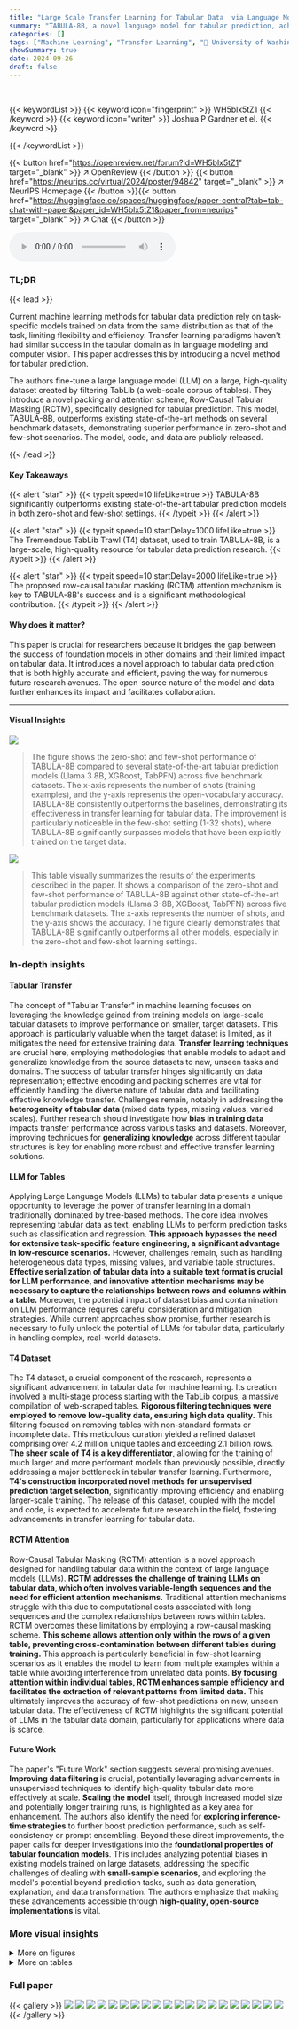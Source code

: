 ```yaml
---
title: "Large Scale Transfer Learning for Tabular Data  via Language Modeling"
summary: "TABULA-8B, a novel language model for tabular prediction, achieves state-of-the-art zero-shot and few-shot performance across various benchmarks, exceeding existing methods by 5-15 percentage points."
categories: []
tags: ["Machine Learning", "Transfer Learning", "🏢 University of Washington",]
showSummary: true
date: 2024-09-26
draft: false
---
```


<br>

{{< keywordList >}}
{{< keyword icon="fingerprint" >}} WH5blx5tZ1 {{< /keyword >}}
{{< keyword icon="writer" >}} Joshua P Gardner et el. {{< /keyword >}}
 
{{< /keywordList >}}

{{< button href="https://openreview.net/forum?id=WH5blx5tZ1" target="_blank" >}}
↗ OpenReview
{{< /button >}}
{{< button href="https://neurips.cc/virtual/2024/poster/94842" target="_blank" >}}
↗ NeurIPS Homepage
{{< /button >}}{{< button href="https://huggingface.co/spaces/huggingface/paper-central?tab=tab-chat-with-paper&paper_id=WH5blx5tZ1&paper_from=neurips" target="_blank" >}}
↗ Chat
{{< /button >}}



<audio controls>
    <source src="https://ai-paper-reviewer.com/WH5blx5tZ1/podcast.wav" type="audio/wav">
    Your browser does not support the audio element.
</audio>


### TL;DR


{{< lead >}}

Current machine learning methods for tabular data prediction rely on task-specific models trained on data from the same distribution as that of the task, limiting flexibility and efficiency. Transfer learning paradigms haven't had similar success in the tabular domain as in language modeling and computer vision. This paper addresses this by introducing a novel method for tabular prediction.

The authors fine-tune a large language model (LLM) on a large, high-quality dataset created by filtering TabLib (a web-scale corpus of tables). They introduce a novel packing and attention scheme, Row-Causal Tabular Masking (RCTM), specifically designed for tabular prediction. This model, TABULA-8B, outperforms existing state-of-the-art methods on several benchmark datasets, demonstrating superior performance in zero-shot and few-shot scenarios.  The model, code, and data are publicly released.

{{< /lead >}}


#### Key Takeaways

{{< alert "star" >}}
{{< typeit speed=10 lifeLike=true >}} TABULA-8B significantly outperforms existing state-of-the-art tabular prediction models in both zero-shot and few-shot settings. {{< /typeit >}}
{{< /alert >}}

{{< alert "star" >}}
{{< typeit speed=10 startDelay=1000 lifeLike=true >}} The Tremendous TabLib Trawl (T4) dataset, used to train TABULA-8B, is a large-scale, high-quality resource for tabular data prediction research. {{< /typeit >}}
{{< /alert >}}

{{< alert "star" >}}
{{< typeit speed=10 startDelay=2000 lifeLike=true >}} The proposed row-causal tabular masking (RCTM) attention mechanism is key to TABULA-8B's success and is a significant methodological contribution. {{< /typeit >}}
{{< /alert >}}

#### Why does it matter?
This paper is crucial for researchers because it bridges the gap between the success of foundation models in other domains and their limited impact on tabular data.  It introduces a novel approach to tabular data prediction that is both highly accurate and efficient, paving the way for numerous future research avenues.  The open-source nature of the model and data further enhances its impact and facilitates collaboration.

------
#### Visual Insights



![](https://ai-paper-reviewer.com/WH5blx5tZ1/figures_0_1.jpg)

> The figure shows the zero-shot and few-shot performance of TABULA-8B compared to several state-of-the-art tabular prediction models (Llama 3 8B, XGBoost, TabPFN) across five benchmark datasets.  The x-axis represents the number of shots (training examples), and the y-axis represents the open-vocabulary accuracy. TABULA-8B consistently outperforms the baselines, demonstrating its effectiveness in transfer learning for tabular data. The improvement is particularly noticeable in the few-shot setting (1-32 shots), where TABULA-8B significantly surpasses models that have been explicitly trained on the target data.





![](https://ai-paper-reviewer.com/WH5blx5tZ1/tables_15_1.jpg)

> This table visually summarizes the results of the experiments described in the paper. It shows a comparison of the zero-shot and few-shot performance of TABULA-8B against other state-of-the-art tabular prediction models (Llama 3-8B, XGBoost, TabPFN) across five benchmark datasets. The x-axis represents the number of shots, and the y-axis shows the accuracy.  The figure clearly demonstrates that TABULA-8B significantly outperforms all other models, especially in the zero-shot and few-shot learning settings.





### In-depth insights


#### Tabular Transfer
The concept of "Tabular Transfer" in machine learning focuses on leveraging the knowledge gained from training models on large-scale tabular datasets to improve performance on smaller, target datasets.  This approach is particularly valuable when the target dataset is limited, as it mitigates the need for extensive training data. **Transfer learning techniques** are crucial here, employing methodologies that enable models to adapt and generalize knowledge from the source datasets to new, unseen tasks and domains.  The success of tabular transfer hinges significantly on data representation; effective encoding and packing schemes are vital for efficiently handling the diverse nature of tabular data and facilitating effective knowledge transfer.  Challenges remain, notably in addressing the **heterogeneity of tabular data** (mixed data types, missing values, varied scales).  Further research should investigate how **bias in training data** impacts transfer performance across various tasks and datasets. Moreover, improving techniques for **generalizing knowledge** across different tabular structures is key for enabling more robust and effective transfer learning solutions.

#### LLM for Tables
Applying Large Language Models (LLMs) to tabular data presents a unique opportunity to leverage the power of transfer learning in a domain traditionally dominated by tree-based methods.  The core idea involves representing tabular data as text, enabling LLMs to perform prediction tasks such as classification and regression.  **This approach bypasses the need for extensive task-specific feature engineering, a significant advantage in low-resource scenarios.**  However, challenges remain, such as handling heterogeneous data types, missing values, and variable table structures.  **Effective serialization of tabular data into a suitable text format is crucial for LLM performance, and innovative attention mechanisms may be necessary to capture the relationships between rows and columns within a table.**  Moreover, the potential impact of dataset bias and contamination on LLM performance requires careful consideration and mitigation strategies. While current approaches show promise, further research is necessary to fully unlock the potential of LLMs for tabular data, particularly in handling complex, real-world datasets.

#### T4 Dataset
The T4 dataset, a crucial component of the research, represents a significant advancement in tabular data for machine learning.  Its creation involved a multi-stage process starting with the TabLib corpus, a massive compilation of web-scraped tables. **Rigorous filtering techniques were employed to remove low-quality data, ensuring high data quality.**  This filtering focused on removing tables with non-standard formats or incomplete data. This meticulous curation yielded a refined dataset comprising over 4.2 million unique tables and exceeding 2.1 billion rows.  **The sheer scale of T4 is a key differentiator**, allowing for the training of much larger and more performant models than previously possible, directly addressing a major bottleneck in tabular transfer learning.  Furthermore, **T4's construction incorporated novel methods for unsupervised prediction target selection**, significantly improving efficiency and enabling larger-scale training. The release of this dataset, coupled with the model and code, is expected to accelerate future research in the field, fostering advancements in transfer learning for tabular data.

#### RCTM Attention
Row-Causal Tabular Masking (RCTM) attention is a novel approach designed for handling tabular data within the context of large language models (LLMs).  **RCTM addresses the challenge of training LLMs on tabular data, which often involves variable-length sequences and the need for efficient attention mechanisms.**  Traditional attention mechanisms struggle with this due to computational costs associated with long sequences and the complex relationships between rows within tables.  RCTM overcomes these limitations by employing a row-causal masking scheme. **This scheme allows attention only within the rows of a given table, preventing cross-contamination between different tables during training.**  This approach is particularly beneficial in few-shot learning scenarios as it enables the model to learn from multiple examples within a table while avoiding interference from unrelated data points.  **By focusing attention within individual tables, RCTM enhances sample efficiency and facilitates the extraction of relevant patterns from limited data.** This ultimately improves the accuracy of few-shot predictions on new, unseen tabular data.  The effectiveness of RCTM highlights the significant potential of LLMs in the tabular data domain, particularly for applications where data is scarce.

#### Future Work
The paper's "Future Work" section suggests several promising avenues.  **Improving data filtering** is crucial, potentially leveraging advancements in unsupervised techniques to identify high-quality tabular data more effectively at scale.  **Scaling the model** itself, through increased model size and potentially longer training runs, is highlighted as a key area for enhancement.  The authors also identify the need for **exploring inference-time strategies** to further boost prediction performance, such as self-consistency or prompt ensembling.  Beyond these direct improvements, the paper calls for deeper investigations into the **foundational properties of tabular foundation models**.  This includes analyzing potential biases in existing models trained on large datasets, addressing the specific challenges of dealing with **small-sample scenarios**, and exploring the model's potential beyond prediction tasks, such as data generation, explanation, and data transformation. The authors emphasize that making these advancements accessible through **high-quality, open-source implementations** is vital.


### More visual insights

<details>
<summary>More on figures
</summary>


![](https://ai-paper-reviewer.com/WH5blx5tZ1/figures_3_1.jpg)

> The figure displays a graph comparing the performance of TABULA-8B against other state-of-the-art tabular prediction models (Llama 3 8B, XGBoost, TabPFN) across different numbers of shots (from zero-shot to 32-shot).  The x-axis represents the number of shots, and the y-axis shows the open-vocabulary accuracy. The graph demonstrates that TABULA-8B consistently outperforms the other models, especially in the zero-shot and few-shot scenarios, highlighting its superior transfer learning capabilities.


![](https://ai-paper-reviewer.com/WH5blx5tZ1/figures_7_1.jpg)

> The figure shows a comparison of the performance of TABULA-8B against several state-of-the-art (SOTA) tabular prediction models across different numbers of shots (from zero-shot to 32-shot).  The x-axis represents the number of shots (training examples provided), and the y-axis represents the open-vocabulary accuracy.  TABULA-8B consistently outperforms XGBoost and TabPFN, demonstrating superior transfer learning capabilities, even with limited training data. The plot includes curves for Llama 3-8B (without fine-tuning), highlighting the effectiveness of the TABULA-8B fine-tuning process.


![](https://ai-paper-reviewer.com/WH5blx5tZ1/figures_18_1.jpg)

> The figure shows a comparison of the performance of TABULA-8B against other state-of-the-art (SOTA) tabular prediction models across different numbers of shots (from zero-shot to 32-shot).  The x-axis represents the number of shots, which indicates the amount of labeled training data provided to the models. The y-axis represents the open-vocabulary accuracy.  The plot demonstrates that TABULA-8B consistently outperforms the other models, achieving significantly higher accuracy with minimal labeled data, highlighting its effective transfer learning capabilities.


![](https://ai-paper-reviewer.com/WH5blx5tZ1/figures_18_2.jpg)

> The figure compares the performance of TABULA-8B against other state-of-the-art (SOTA) tabular prediction models on zero-shot and few-shot tasks.  It shows that TABULA-8B significantly outperforms the other methods, especially when the number of training examples is limited. The graph displays the open-vocabulary accuracy of each method across different numbers of shots (from 0 to 32). The five tabular benchmarks used are also indicated in the legend.


![](https://ai-paper-reviewer.com/WH5blx5tZ1/figures_22_1.jpg)

> The figure shows the performance comparison of TABULA-8B against state-of-the-art (SOTA) tabular prediction models (XGBoost and TabPFN) across different numbers of shots (0-32) on five tabular benchmarks.  The x-axis represents the number of shots (training examples provided to the model), and the y-axis represents the open-vocabulary accuracy.  The plot demonstrates that TABULA-8B consistently outperforms the SOTA baselines, especially in the zero-shot (no training examples) and few-shot scenarios.  This showcases TABULA-8B's ability to effectively transfer knowledge from a large-scale training dataset to new, unseen tabular prediction tasks.


![](https://ai-paper-reviewer.com/WH5blx5tZ1/figures_22_2.jpg)

> This figure compares the zero-shot and few-shot performance of TABULA-8B against several baselines across five tabular benchmarks.  Each plot shows the accuracy for a given number of shots (examples provided to the model).  The plots display the model's ability to generalize to unseen data, highlighting its performance relative to other models trained explicitly on larger datasets.  The bottom-right plot specifically examines the impact of potential data contamination, concluding that it doesn't significantly affect the results.


![](https://ai-paper-reviewer.com/WH5blx5tZ1/figures_23_1.jpg)

> This figure compares the performance of TABULA-8B against other state-of-the-art tabular prediction models (XGBoost, TabPFN) across a range of different shots (0-32).  It shows that TABULA-8B consistently outperforms other models, particularly in the zero-shot and few-shot scenarios, demonstrating the model's ability to perform well with limited training data. The figure highlights TABULA-8B's superior transfer learning capabilities.


![](https://ai-paper-reviewer.com/WH5blx5tZ1/figures_24_1.jpg)

> This figure compares the performance of TABULA-8B against other state-of-the-art (SOTA) tabular prediction models across a range of shot settings (from zero-shot to 32-shot).  It shows that TABULA-8B consistently outperforms the other models, demonstrating its ability to achieve high accuracy with limited training data. The five tabular benchmarks used in the comparison represent diverse datasets and prediction tasks.


![](https://ai-paper-reviewer.com/WH5blx5tZ1/figures_25_1.jpg)

> The figure displays the zero-shot and few-shot learning performance of the TABULA-8B model across five different tabular datasets.  It compares TABULA-8B's performance against several state-of-the-art baselines such as XGBoost and TabPFN.  The results are visualized using line graphs that show accuracy as a function of the number of shots (examples) provided to the model.  A key finding highlighted is TABULA-8B's superior performance, especially in low-shot scenarios, and its robustness to potential data contamination.


![](https://ai-paper-reviewer.com/WH5blx5tZ1/figures_26_1.jpg)

> The figure shows the performance of TABULA-8B compared to other state-of-the-art models across different shot settings (0-32 shots).  It demonstrates that TABULA-8B outperforms existing models even without fine-tuning on the specific tasks (zero-shot) and significantly improves with a small number of training examples (few-shot). The comparison includes XGBoost and TabPFN, which are commonly used in tabular prediction. The results are shown across five benchmark datasets, indicating consistent improvement across different tabular datasets.


![](https://ai-paper-reviewer.com/WH5blx5tZ1/figures_27_1.jpg)

> The figure shows the zero-shot and few-shot performance of TABULA-8B compared to other state-of-the-art tabular prediction models (Llama 3-8B, XGBoost, TabPFN) across five tabular benchmarks.  The x-axis represents the number of shots (examples provided to the model), and the y-axis represents the open-vocabulary accuracy.  TABULA-8B consistently outperforms the other models, particularly in the zero-shot and few-shot settings, demonstrating its superior transfer learning capabilities.


![](https://ai-paper-reviewer.com/WH5blx5tZ1/figures_28_1.jpg)

> The figure compares the performance of TABULA-8B against other state-of-the-art (SOTA) tabular prediction models across various shot settings (0-32 shots).  It shows that TABULA-8B consistently outperforms these baselines (XGBoost and TabPFN), achieving higher accuracy even without any fine-tuning on the target datasets (zero-shot). This demonstrates TABULA-8B's strong transfer learning capabilities on tabular data.


![](https://ai-paper-reviewer.com/WH5blx5tZ1/figures_29_1.jpg)

> This figure compares the zero-shot and few-shot performance of TABULA-8B against several state-of-the-art baselines across five benchmark datasets.  Each plot shows accuracy across different numbers of training examples (shots).  The lower right plot specifically isolates results on tasks where contamination (overlapping datasets) may have occurred, showing this has minimal impact on performance.


![](https://ai-paper-reviewer.com/WH5blx5tZ1/figures_29_2.jpg)

> This figure displays the performance of TABULA-8B and several baseline models on five different tabular datasets. It showcases the zero-shot (no training examples) and few-shot (small number of training examples) learning capabilities across various benchmark datasets. The results highlight TABULA-8B's superior performance compared to traditional methods, especially in zero-shot and few-shot scenarios.  The final subplot analyzes the model's robustness to potential data contamination.


![](https://ai-paper-reviewer.com/WH5blx5tZ1/figures_31_1.jpg)

> The figure shows a comparison of the zero-shot and few-shot performance of TABULA-8B against several state-of-the-art tabular prediction models (XGBoost, TabPFN) across five benchmark datasets.  The x-axis represents the number of shots (examples provided to the model), and the y-axis represents the open-vocabulary accuracy.  The figure demonstrates that TABULA-8B significantly outperforms the other models, especially in the zero-shot setting (0 shots) where it achieves an accuracy considerably higher than random guessing.  In the few-shot settings, TABULA-8B maintains a consistent lead over the baselines, showcasing its strong transfer learning capabilities.


![](https://ai-paper-reviewer.com/WH5blx5tZ1/figures_31_2.jpg)

> The figure displays a graph showing the zero-shot and few-shot performance of TABULA-8B against other state-of-the-art tabular prediction models (Llama 3-8B, XGBoost, and TabPFN).  The x-axis represents the number of shots (training examples), and the y-axis represents the open-vocabulary accuracy.  The graph demonstrates that TABULA-8B significantly outperforms the baselines across all shot settings, especially in the zero-shot scenario (0 shots). The superior performance highlights TABULA-8B's ability to effectively transfer learning to unseen tabular datasets.


</details>




<details>
<summary>More on tables
</summary>


![](https://ai-paper-reviewer.com/WH5blx5tZ1/tables_16_1.jpg)
> This table presents a graph comparing the zero-shot and few-shot performance of TABULA-8B against other state-of-the-art tabular prediction models (Llama 3-8B, XGBoost, and TabPFN) across five benchmark datasets. The x-axis represents the number of shots (examples) provided to the model, while the y-axis shows the open-vocabulary accuracy. The graph demonstrates that TABULA-8B consistently outperforms other methods, achieving higher accuracy even with zero shots.

![](https://ai-paper-reviewer.com/WH5blx5tZ1/tables_17_1.jpg)
> This table displays the results of experiments comparing the performance of TABULA-8B against other state-of-the-art tabular prediction models across five different benchmarks.  The x-axis represents the number of shots (examples) provided to the model, while the y-axis shows the open-vocabulary accuracy. The results demonstrate that TABULA-8B significantly outperforms existing models, especially in zero-shot and few-shot settings.

![](https://ai-paper-reviewer.com/WH5blx5tZ1/tables_30_1.jpg)
> This table summarizes the zero-shot and few-shot performance of TABULA-8B against other state-of-the-art tabular prediction models across five benchmark datasets.  It visually represents the open-vocabulary accuracy of different models at varying numbers of shots (training examples). The results showcase TABULA-8B's superior performance, particularly in zero-shot and few-shot scenarios, highlighting its ability to achieve high accuracy with limited or no training data on unseen tables.

![](https://ai-paper-reviewer.com/WH5blx5tZ1/tables_32_1.jpg)
> This table presents the results of a comparative study evaluating the performance of TABULA-8B against state-of-the-art tabular prediction models across five benchmark datasets.  The comparison includes zero-shot (no training examples) and few-shot (1-32 training examples) scenarios, illustrating TABULA-8B's ability to perform well even with limited training data.

![](https://ai-paper-reviewer.com/WH5blx5tZ1/tables_33_1.jpg)
> This table displays a graph showing the zero-shot and few-shot performance of TABULA-8B against other state-of-the-art (SOTA) tabular prediction models, namely Llama 3-8B, XGBoost, and TabPFN.  The x-axis represents the number of shots (training examples), while the y-axis shows the accuracy.  The graph illustrates TABULA-8B's superior performance, particularly in the zero-shot scenario (no training examples) and few-shot settings, across multiple benchmark datasets.

![](https://ai-paper-reviewer.com/WH5blx5tZ1/tables_34_1.jpg)
> This table displays the zero-shot and few-shot performance of TABULA-8B compared to other state-of-the-art tabular prediction models (Llama 3-8B, XGBoost, TabPFN) across five benchmark datasets.  The x-axis represents the number of shots (training examples provided), and the y-axis shows the open-vocabulary accuracy. The figure demonstrates that TABULA-8B consistently outperforms other methods, especially in the zero-shot and few-shot settings.

![](https://ai-paper-reviewer.com/WH5blx5tZ1/tables_35_1.jpg)
> This table displays the zero-shot and few-shot performance of TABULA-8B against other state-of-the-art tabular prediction models (Llama 3-8B, XGBoost, and TabPFN) across five different benchmarks. The x-axis represents the number of shots (training examples) provided to the models, and the y-axis represents the open-vocabulary accuracy. The figure showcases that TABULA-8B significantly outperforms existing models, especially in the zero-shot and few-shot settings.  The five benchmarks used are UniPredict, OpenML CC18, OpenML CTR23, AMLB, and Grinsztajn, which assess the model's performance in different scenarios and with varied data characteristics.

![](https://ai-paper-reviewer.com/WH5blx5tZ1/tables_36_1.jpg)
> This table presents a visual comparison of the performance of TABULA-8B against other state-of-the-art (SOTA) tabular prediction models across a range of benchmark tasks with varying numbers of training examples.  It highlights TABULA-8B's superior performance, especially in zero-shot and few-shot scenarios.

![](https://ai-paper-reviewer.com/WH5blx5tZ1/tables_37_1.jpg)
> This table displays the zero-shot and few-shot performance of TABULA-8B, Llama 3 8B, XGBoost, and TabPFN across five tabular benchmarks.  It highlights the superior performance of TABULA-8B, especially in the few-shot setting, demonstrating its ability to transfer knowledge effectively to unseen tasks with limited examples.

</details>




### Full paper

{{< gallery >}}
<img src="https://ai-paper-reviewer.com/WH5blx5tZ1/1.png" class="grid-w50 md:grid-w33 xl:grid-w25" />
<img src="https://ai-paper-reviewer.com/WH5blx5tZ1/2.png" class="grid-w50 md:grid-w33 xl:grid-w25" />
<img src="https://ai-paper-reviewer.com/WH5blx5tZ1/3.png" class="grid-w50 md:grid-w33 xl:grid-w25" />
<img src="https://ai-paper-reviewer.com/WH5blx5tZ1/4.png" class="grid-w50 md:grid-w33 xl:grid-w25" />
<img src="https://ai-paper-reviewer.com/WH5blx5tZ1/5.png" class="grid-w50 md:grid-w33 xl:grid-w25" />
<img src="https://ai-paper-reviewer.com/WH5blx5tZ1/6.png" class="grid-w50 md:grid-w33 xl:grid-w25" />
<img src="https://ai-paper-reviewer.com/WH5blx5tZ1/7.png" class="grid-w50 md:grid-w33 xl:grid-w25" />
<img src="https://ai-paper-reviewer.com/WH5blx5tZ1/8.png" class="grid-w50 md:grid-w33 xl:grid-w25" />
<img src="https://ai-paper-reviewer.com/WH5blx5tZ1/9.png" class="grid-w50 md:grid-w33 xl:grid-w25" />
<img src="https://ai-paper-reviewer.com/WH5blx5tZ1/10.png" class="grid-w50 md:grid-w33 xl:grid-w25" />
<img src="https://ai-paper-reviewer.com/WH5blx5tZ1/11.png" class="grid-w50 md:grid-w33 xl:grid-w25" />
<img src="https://ai-paper-reviewer.com/WH5blx5tZ1/12.png" class="grid-w50 md:grid-w33 xl:grid-w25" />
<img src="https://ai-paper-reviewer.com/WH5blx5tZ1/13.png" class="grid-w50 md:grid-w33 xl:grid-w25" />
<img src="https://ai-paper-reviewer.com/WH5blx5tZ1/14.png" class="grid-w50 md:grid-w33 xl:grid-w25" />
<img src="https://ai-paper-reviewer.com/WH5blx5tZ1/15.png" class="grid-w50 md:grid-w33 xl:grid-w25" />
<img src="https://ai-paper-reviewer.com/WH5blx5tZ1/16.png" class="grid-w50 md:grid-w33 xl:grid-w25" />
<img src="https://ai-paper-reviewer.com/WH5blx5tZ1/17.png" class="grid-w50 md:grid-w33 xl:grid-w25" />
<img src="https://ai-paper-reviewer.com/WH5blx5tZ1/18.png" class="grid-w50 md:grid-w33 xl:grid-w25" />
<img src="https://ai-paper-reviewer.com/WH5blx5tZ1/19.png" class="grid-w50 md:grid-w33 xl:grid-w25" />
<img src="https://ai-paper-reviewer.com/WH5blx5tZ1/20.png" class="grid-w50 md:grid-w33 xl:grid-w25" />
{{< /gallery >}}